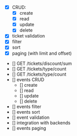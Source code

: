 - [x] CRUD:
    - [x] create
    - [x] read
    - [x] update
    - [x] delete
- [x] ticket validation
- [x] filter
- [x] sort
- [x] paging (with limit and offset)

- [] GET /tickets/discount/sum
- [] GET /tickets/type/count
- [] GET /tickets/type/count
- [] events CRUD
    - [] create
    - [] read
    - [] update
    - [] delete
- [] events filter
- [] events sort
- [] event validation
- [] integration with backends
- [] events paging
